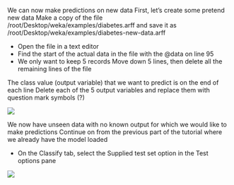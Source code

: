 We can now make predictions on new data First, let’s create some pretend new data Make a
copy of the file /root/Desktop/weka/examples/diabetes.arff and save it as /root/Desktop/weka/examples/diabetes-new-data.arff
- Open the file in a text editor
- Find the start of the actual data in the file with the @data on line 95
- We only want to keep 5 records Move down 5 lines, then delete all the remaining lines of
the file

The class value (output variable) that we want to predict is on the end of each line Delete
each of the 5 output variables and replace them with question mark symbols (?)

![](https://github.com/fenago/katacoda-scenarios/raw/master/machine-learning-mastery-weka/machine-learning-mastery-weka-chapter-22/steps/images/133.png)

We now have unseen data with no known output for which we would like to make predictions
Continue on from the previous part of the tutorial where we already have the model loaded
- On the Classify tab, select the Supplied test set option in the Test options pane

![](https://github.com/fenago/katacoda-scenarios/raw/master/machine-learning-mastery-weka/machine-learning-mastery-weka-chapter-22/steps/images/134.png)
